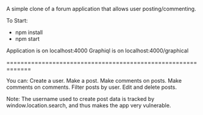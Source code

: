 A simple clone of a forum application that allows user posting/commenting.

To Start:
- npm install
- npm start

Application is on localhost:4000
Graphiql is on localhost:4000/graphical

=============================================================

You can:
  Create a user.
  Make a post.
  Make comments on posts.
  Make comments on comments.
  Filter posts by user.
  Edit and delete posts.

Note: 
  The username used to create post data is tracked by window.location.search, and thus makes the app very vulnerable.
